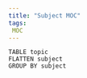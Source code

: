 ```yaml
---
title: "Subject MOC"
tags:
 MOC
---
```


```dataview
TABLE topic
FLATTEN subject
GROUP BY subject
```


